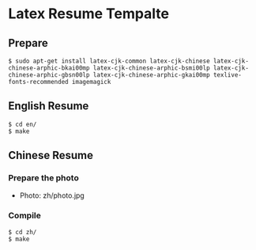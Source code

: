 
# Latex Resume Tempalte

## Prepare

```
$ sudo apt-get install latex-cjk-common latex-cjk-chinese latex-cjk-chinese-arphic-bkai00mp latex-cjk-chinese-arphic-bsmi00lp latex-cjk-chinese-arphic-gbsn00lp latex-cjk-chinese-arphic-gkai00mp texlive-fonts-recommended imagemagick
```

## English Resume

```
$ cd en/
$ make
```

## Chinese Resume

### Prepare the photo

* Photo: zh/photo.jpg

### Compile

```
$ cd zh/
$ make
```
